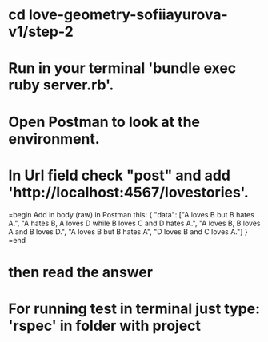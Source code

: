 # cd love-geometry-sofiiayurova-v1/step-2
# Run in your terminal 'bundle exec ruby server.rb'.
# Open Postman to look at the environment.
# In Url field check "post" and add 'http://localhost:4567/lovestories'.
=begin
Add in body (raw) in Postman this: 
{
  "data": ["A loves B but B hates A.",
  "A hates B, A loves D while B loves C and D hates A.",
  "A loves B, B loves A and B loves D.",
  "A loves B but B hates A",
  "D loves B and C loves A."]
}
=end
# then read the answer
# For running test in terminal just type: 'rspec' in folder with project
